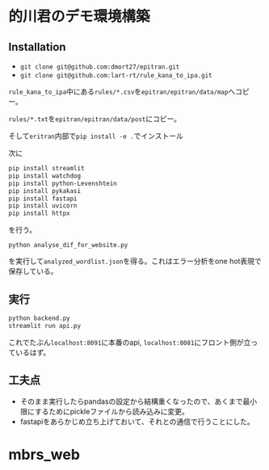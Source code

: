 # 的川君のデモ環境構築



## Installation

- `git clone git@github.com:dmort27/epitran.git`
- `git clone git@github.com:lart-rt/rule_kana_to_ipa.git`

`rule_kana_to_ipa`中にある`rules/*.csv`を`epitran/epitran/data/map`へコピー。

`rules/*.txt`を`epitran/epitran/data/post`にコピー。

そして`eritran`内部で`pip install -e .`でインストール

次に

```bash
pip install streamlit
pip install watchdog
pip install python-Levenshtein
pip install pykakasi
pip install fastapi
pip install uvicorn
pip install httpx
```

を行う。

```
python analyse_dif_for_website.py
```

を実行して`analyzed_wordlist.json`を得る。これはエラー分析をone hot表現で保存している。



## 実行

```bash
python backend.py
streamlit run api.py
```

これでたぶん`localhost:8091`に本番のapi, `localhost:8081`にフロント側が立っているはず。



## 工夫点

- そのまま実行したらpandasの設定から結構重くなったので、あくまで最小限にするためにpickleファイルから読み込みに変更。
- fastapiをあらかじめ立ち上げておいて、それとの通信で行うことにした。

# mbrs_web
